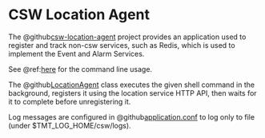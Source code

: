 # CSW Location Agent

The @github[csw-location-agent](/csw-location/csw-location-agent) project provides an application used to register and track non-csw services, such as Redis, which is used to implement the Event and Alarm Services.

See @ref:[here](../../apps/cswlocationagent.md) for the command line usage.

The @github[LocationAgent](/csw-location/csw-location-agent/src/main/scala/csw/location/agent/LocationAgent.scala) class executes the given shell command in the background, registers it using the location service HTTP API, then waits for it to complete before unregistering it.

Log messages are configured in
@github[application.conf](/csw-location/csw-location-agent/src/main/resources/application.conf) to log only to file (under $TMT_LOG_HOME/csw/logs).
